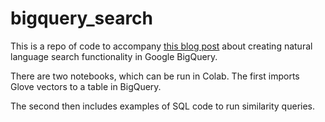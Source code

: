 # bigquery_search
This is a repo of code to accompany [this blog post](https://www.efficientdatagroup.com/blog/natural-language-search-in-google-bigquery) about creating natural language search functionality in Google BigQuery.

There are two notebooks, which can be run in Colab. The first imports Glove vectors to a table in BigQuery.

The second then includes examples of SQL code to run similarity queries.
